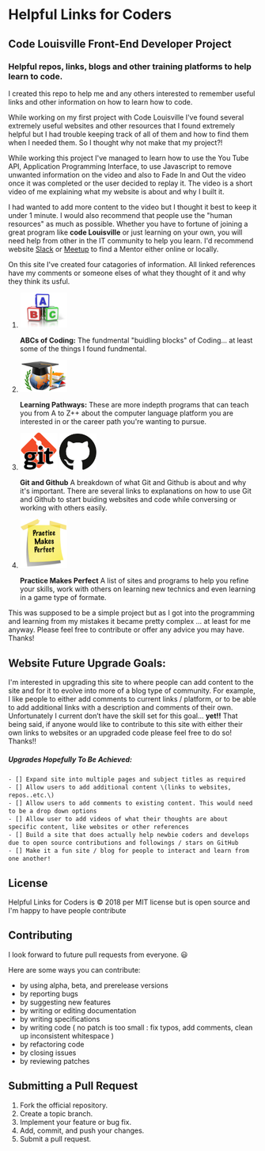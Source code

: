 # **Helpful Links for Coders**

<h2>Code Louisville Front-End Developer Project</h2>


<h3> Helpful repos, links, blogs and other training platforms to help learn to code. </h3>

<p>I created this repo to help me and any others interested to remember useful links and other information on how to learn how to code.</p>

<p>While working on my first project with Code Louisville I've found several extremely useful websites and other resources that I found extremely helpful
but I had trouble keeping track of all of them and how to find them when I needed them. So I thought why not make that my project?!

While working this project I've managed to learn how to use the You Tube API, Application Programming Interface, to use Javascript to remove unwanted
information on the video and also to Fade In and Out the video once it was completed or the user decided to replay it. The video is a short video of me
explaining what my website is about and why I built it.

I had wanted to add more content to the video but I thought it best to keep it under 1 minute. I would also recommend that people use the "human resources"
as much as possible. Whether you have to fortune of joining a great program like **code Louisville** or just learning on your own, you will need help
from other in the IT community to help you learn. I'd recommend website <a href="https://slack.com/">Slack</a> or <a href="https://www.meetup.com/topics/slack/">Meetup</a>
 to find a Mentor either online or locally.<br></p>

<p>On this site I've created four catagories of information. All linked references have my comments or someone elses of what they thought of it and why they think its usful.</p>

1) <img src="img/abcBlocks.png" width=95px><p>**ABCs of Coding:** The fundmental "buidling blocks" of Coding... at least some of the things I found
fundmental.</p>

2) <img src="img/learning-paths.png" width=95px><p>**Learning Pathways:** These are more indepth programs that can teach you from A to Z++ about
the computer language platform you are interested in or the career path you're wanting to pursue.</p>

3) <img src="img/gitLog.png" width=75px>  <img src="img/github.png" width=75px><p>**Git and Github** A breakdown of what Git and Github is about and why it's important. There are several links to explanations
on how to use Git and Github to start buiding websites and code while conversing or working with others easily.</p>

4) <img src="img/practiceMakesPerfect.png" width=95px><p>**Practice Makes Perfect** A list of sites and programs to help you refine your skills, work with
others on learning new technics and even learning in a game type of formate.</p>

<p>This was supposed to be a simple project but as I got into the programming and learning from my mistakes it became pretty complex ... at least for me anyway. Please feel free
to contribute or offer any advice you may have. Thanks!</p>


## Website Future Upgrade Goals:
  I'm interested in upgrading this site to where people can add content to the site and for it to evolve into more of a blog type of community.  For example, I like people to either add comments to current links / platform, or to be able to add additional links with a description and comments of their own. Unfortunately I current don’t have the skill set for this goal… **yet!!** That being said, if anyone would like to contribute to this site with either their own links to websites or an upgraded code please feel free to do so! Thanks!!

##### Upgrades Hopefully To Be Achieved:
    - [] Expand site into multiple pages and subject titles as required
    - [] Allow users to add additional content \(links to websites, repos..etc.\)
    - [] Allow users to add comments to existing content. This would need to be a drop down options
    - [] Allow user to add videos of what their thoughts are about specific content, like websites or other references
    - [] Build a site that does actually help newbie coders and develops due to open source contributions and followings / stars on GitHub
    - [] Make it a fun site / blog for people to interact and learn from one another!


## License
Helpful Links for Coders is :copyright: 2018 per MIT license but is open source and I'm happy to have people contribute

## Contributing

I look forward to future pull requests from everyone. :smiley:

Here are some ways you can contribute:

* by using alpha, beta, and prerelease versions
* by reporting bugs
* by suggesting new features
* by writing or editing documentation
* by writing specifications
* by writing code ( no patch is too small : fix typos, add comments, clean up inconsistent whitespace )
* by refactoring code
* by closing issues
* by reviewing patches

## Submitting a Pull Request
1. Fork the official repository.
2. Create a topic branch.
3. Implement your feature or bug fix.
4. Add, commit, and push your changes.
5. Submit a pull request.
